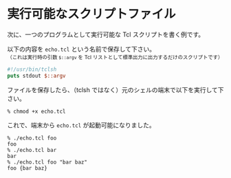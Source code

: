 # 実行可能なスクリプトファイル

次に、一つのプログラムとして実行可能な Tcl スクリプトを書く例です。

以下の内容を `echo.tcl` という名前で保存して下さい。  
<small>（これは実行時の引数 `$::argv` を Tcl リストとして標準出力に出力するだけのスクリプトです）</small>

```tcl
#!/usr/bin/tclsh
puts stdout $::argv
```



ファイルを保存したら、（tclsh ではなく）元のシェルの端末で以下を実行して下さい。

```console
% chmod +x echo.tcl
```

これで、端末から `echo.tcl` が起動可能になりました。

```console
% ./echo.tcl foo
foo
% ./echo.tcl bar
bar
% ./echo.tcl foo "bar baz"
foo {bar baz}
```
